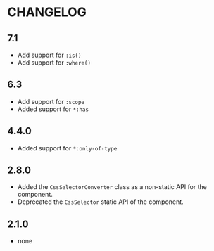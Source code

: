 CHANGELOG
=========

7.1
---

 * Add support for `:is()`
 * Add support for `:where()`

6.3
---

 * Add support for `:scope`
 * Added support for `*:has`

4.4.0
-----

 * Added support for `*:only-of-type`

2.8.0
-----

 * Added the `CssSelectorConverter` class as a non-static API for the component.
 * Deprecated the `CssSelector` static API of the component.

2.1.0
-----

 * none
